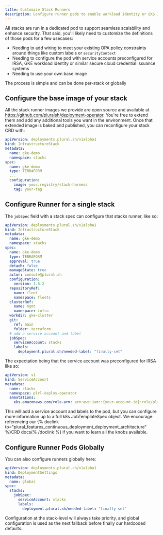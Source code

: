 ```yaml
---
title: Customize Stack Runners
description: Configure runner pods to enable workload identity or EKS IRSA
---
```


All stacks are run in a dedicated pod to support seamless scalability and enhance security.  That said, you'll likely need to customize the definitions of those pods for a few usecases:

* Needing to add wiring to meet your existing OPA policy constraints around things like custom labels or `securityContext`
* Needing to configure the pod with service accounts preconfigured for IRSA, GKE workload identity or similar secure cloud credential issuance systems
* Needing to use your own base image

The process is simple and can be done per-stack or globally

## Configure the base image of your stack

All the stack runner images we provide are open source and available at https://github.com/pluralsh/deployment-operator.  You're free to extend them and add any additional tools you want in the environment.  Once that extended image is baked and published, you can reconfigure your stack CRD with:


```yaml
apiVersion: deployments.plural.sh/v1alpha1
kind: InfrastructureStack
metadata:
  name: gke-demo
  namespace: stacks
spec:
  name: gke-demo
  type: TERRAFORM
  ...
  configuration:
    image: your.registry/stack-harness
    tag: your-tag
```

## Configure Runner for a single stack

The `jobSpec` field with a stack spec can configure that stacks runner, like so:

```yaml
apiVersion: deployments.plural.sh/v1alpha1
kind: InfrastructureStack
metadata:
  name: gke-demo
  namespace: stacks
spec:
  name: gke-demo
  type: TERRAFORM
  approval: true
  detach: false
  manageState: true
  actor: console@plural.sh
  configuration:
    version: 1.8.2
  repositoryRef:
    name: fleet
    namespace: fleets
  clusterRef:
    name: mgmt
    namespace: infra
  workdir: gke-cluster
  git:
    ref: main
    folder: terraform
  # add a service account and label
  jobSpec:
    serviceAccount: stacks
    labels:
      deployment.plural.sh/needed-label: "finally-set"
```

The expectation being that the service account was preconfigured for IRSA like so:

```yaml
apiVersion: v1
kind: ServiceAccount
metadata:
  name: stacks
  namespace: plrl-deploy-operator
  annotations:
    eks.amazonaws.com/role-arn: arn:aws:iam::{your-account-id}:role/plrl-stacks
```

This will add a service account and labels to the pod, but you can configure more information up to a full k8s JobTemplateSpec object.  We encourage referencing our {% doclink to="plural_features_continuous_deployment_deployment_architecture" %}CRD docs{% /doclink %} if you want to learn all the knobs available.

## Configure Runner Pods Globally

You can also configure runners globally here:

```yaml
apiVersion: deployments.plural.sh/v1alpha1
kind: DeploymentSettings
metadata:
  name: global
spec:
  stacks:
    jobSpec:
      serviceAccount: stacks
      labels:
        deployment.plural.sh/needed-label: "finally-set"
```

Configuration at the stack-level will always take priority, and global configuration is used as the next fallback before finally our hardcoded defaults.